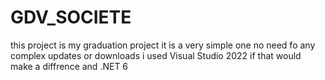 # GDV_SOCIETE
this project is my graduation project it is a very simple one no need fo any complex updates or downloads i used Visual Studio 2022 if that would make 
a diffrence and  .NET 6 
